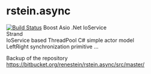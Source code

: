 # rstein.async

[![Build Status](https://travis-ci.org/renestein/rstein.async.svg?branch=master)](https://travis-ci.org/renestein/rstein.async)
Boost Asio .Net
IoService  
Strand  
IoService based ThreadPool 
C# simple actor model  
LeftRight synchronization primitive
...

Backup of the repository https://bitbucket.org/renestein/rstein.async/src/master/
